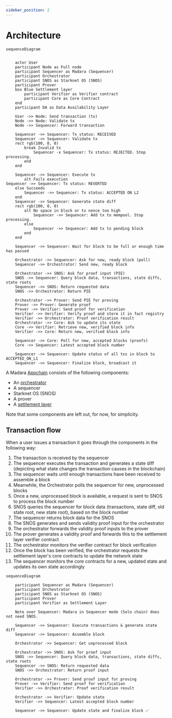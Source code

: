 ```yaml
---
sidebar_position: 2
---
```


# Architecture

```mermaid
sequenceDiagram

 
    actor User
    participant Node as Full node
    participant Sequencer as Madara (Sequencer)
    participant Orchestrator
    participant SNOS as Starknet OS (SNOS)
    participant Prover
    box Blue Settlement layer
        participant Verifier as Verifier contract
        participant Core as Core Contract
    end
    participant DA as Data Availability Layer

    User ->> Node: Send transaction (tx)
    Node ->> Node: Validate tx
    Node ->> Sequencer: Forward transaction

    Sequencer ->> Sequencer: Tx status: RECEIVED
    Sequencer ->> Sequencer: Validate tx
    rect rgb(100, 0, 0)
        break Invalid tx
            Sequencer -x Sequencer: Tx status: REJECTED. Stop processing. 
        end
    end

    Sequencer ->> Sequencer: Execute tx
        alt Fails execution
Sequencer ->> Sequencer: Tx status: REVERTED
    else Succeeds
        Sequencer ->> Sequencer: Tx status: ACCEPTED ON L2
    end
    Sequencer ->> Sequencer: Generate state diff
    rect rgb(100, 0, 0)
        alt No space in block or tx nonce too high
            Sequencer ->> Sequencer: Add tx to mempool. Stop processing.
        else
            Sequencer ->> Sequencer: Add tx to pending block
        end
    end
    
    Sequencer ->> Sequencer: Wait for block to be full or enough time has passed

    Orchestrator ->> Sequencer: Ask for new, ready block (poll)
    Sequencer ->> Orchestrator: Send new, ready block

    Orchestrator ->> SNOS: Ask for proof input (PIE)
    SNOS ->> Sequencer: Query block data, transactions, state diffs, state roots
    Sequencer ->> SNOS: Return requested data
    SNOS ->> Orchestrator: Return PIE
    
    Orchestrator ->> Prover: Send PIE for proving
    Prover ->> Prover: Generate proof
    Prover ->> Verifier: Send proof for verification
    Verifier ->> Verifier: Verify proof and store it in fact registry
    Verifier ->> Orchestrator: Proof verification result
    Orchestrator ->> Core: Ask to update its state
    Core ->> Verifier: Retrieve new, verified block info
    Verifier ->> Core: Return new, verified block info

    Sequencer ->> Core: Poll for new, accepted blocks (proofs)
    Core ->> Sequencer: Latest accepted block number
    
    Sequencer ->> Sequencer: Update status of all txs in block to ACCEPTED_ON_L1
    Sequencer ->> Sequencer: Finalize block, broadcast it
```


A Madara [Appchain](/concepts/appchain) consists of the following components:
- An [orchestrator](/components/orchestrator)
- A sequencer
- Starknet OS (SNOS)
- A prover
- A [settlement layer](/concepts/settlement)

Note that some components are left out, for now, for simplicity.

## Transaction flow

When a user issues a transaction it goes through the components in the following way:
1. The transaction is received by the sequencer
1. The sequencer executes the transaction and generates a state diff (depicting what state changes the transaction causes in the blockchain)
1. The sequencer waits until enough transactions have been received to assemble a block
1. Meanwhile, the Orchestrator polls the sequencer for new, unprocessed blocks
1. Once a new, unprocessed block is available, a request is sent to SNOS to process the block number
1. SNOS queries the sequencer for block data (transactions, state diff, old state root, new state root), based on the block number
1. The sequencer returns block data for the SNOS
1. The SNOS generates and sends validity proof input for the orchestrator
1. The orchestrator forwards the validity proof inputs to the prover
1. The prover generates a validity proof and forwards this to the settlement layer verifier contract
1. The orchestrator monitors the verifier contract for block verification
1. Once the block has been verified, the orchestrator requests the settlement layer's core contracts to update the network state
1. The sequencer monitors the core contracts for a new, updated state and updates its own state accordingly

```mermaid
sequenceDiagram

    participant Sequencer as Madara (Sequencer)
    participant Orchestrator
    participant SNOS as Starknet OS (SNOS)
    participant Prover
    participant Verifier as Settlement Layer

    Note over Sequencer: Madara in Sequencer mode (Solo chain) does not need SNOS.

    Sequencer ->> Sequencer: Execute transactions & generate state diff
    Sequencer ->> Sequencer: Assemble block

    Orchestrator ->> Sequencer: Get unprocessed block

    Orchestrator ->> SNOS: Ask for proof input
    SNOS ->> Sequencer: Query block data, transactions, state diffs, state roots
    Sequencer ->> SNOS: Return requested data
    SNOS ->> Orchestrator: Return proof input
    
    Orchestrator ->> Prover: Send proof input for proving
    Prover ->> Verifier: Send proof for verification
    Verifier ->> Orchestrator: Proof verification result

    Orchestrator ->> Verifier: Update state
    Verifier ->> Sequencer: Latest accepted block number

    Sequencer ->> Sequencer: Update state and finalize block ✅
```
